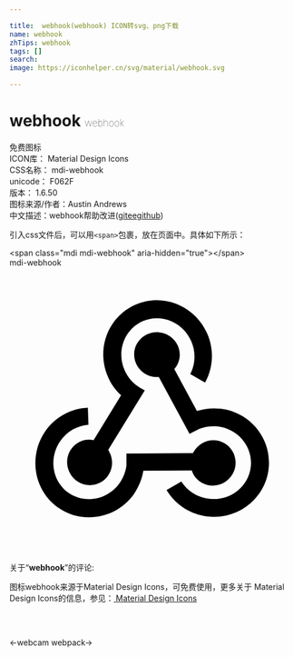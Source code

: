 ```yaml
---

title:  webhook(webhook) ICON转svg、png下载
name: webhook
zhTips: webhook
tags: []
search: 
image: https://iconhelper.cn/svg/material/webhook.svg

---
```


# webhook  <small style="font-size: 60%;font-weight: 100">webhook</small>


<div class="detail-page">
<p>
<span><span class="badge-success badge">免费图标</span> </span>
<br/>
<span>
ICON库：
<span class="badge-secondary badge">Material Design Icons</span> 
</span>
<br/>
<span>
CSS名称：
<span class="badge-secondary badge">mdi-webhook</span> 
</span>
<br/>
<span>
unicode：
<span class="badge-secondary badge">F062F</span> 
<copy-btn content='F062F' btn-title=""></copy-btn>
<copy-btn :content='String.fromCodePoint(parseInt("F062F", 16))' btn-title="复制U"></copy-btn>
</span>
<br/>
<span>
版本：
<span class="badge-secondary badge">1.6.50</span> 
</span>
<br/>
<span>图标来源/作者：<span class="badge-light badge">Austin Andrews</span></span> 
<br/>
<span class="zh-detail">中文描述：<span class="badge-primary badge">webhook</span><span class="help-link"><span>帮助改进</span>(<a href="https://gitee.com/liuwave/icon-helper/edit/master/json/material/webhook.json" target="_blank" rel="noopener noreferrer">gitee</a><a href="https://github.com/liuwave/icon-helper/edit/master/json/material/webhook.json" target="_blank" rel="noopener noreferrer">github</a></span>)</span><br/>
</p>
</div>
<div class="alert alert-dark">
  <i class="mdi mdi-webhook mdi-48px"></i>
  <i class="mdi mdi-webhook mdi-36px"></i>
  <i class="mdi mdi-webhook mdi-24px"></i>
  <i class="mdi mdi-webhook mdi-18px"></i>
</div>
<div>
  <p>引入css文件后，可以用<code>&lt;span&gt;</code>包裹，放在页面中。具体如下所示：    
  </p>
  <div class="alert alert-primary" style="font-size: 14px">
    &lt;span class="mdi mdi-webhook" aria-hidden="true"&gt;&lt;/span&gt;
    <copy-btn content='<span class="mdi mdi-webhook" aria-hidden="true"></span>'></copy-btn>
  </div>
  <div class="alert alert-secondary">
    <i class="mdi mdi-webhook"
    style="font-size: 24px"
    aria-hidden="true"></i> mdi-webhook
    <copy-btn content="mdi-webhook" btn-title="复制图标名称"></copy-btn>
  </div>
</div>
<div id="svg" class="svg-wrap">
<svg xmlns="http://www.w3.org/2000/svg" viewBox="0 0 24 24"><path d="M10.46,19C9,21.07 6.15,21.59 4.09,20.15C2.04,18.71 1.56,15.84 3,13.75C3.87,12.5 5.21,11.83 6.58,11.77L6.63,13.2C5.72,13.27 4.84,13.74 4.27,14.56C3.27,16 3.58,17.94 4.95,18.91C6.33,19.87 8.26,19.5 9.26,18.07C9.57,17.62 9.75,17.13 9.82,16.63V15.62L15.4,15.58L15.47,15.47C16,14.55 17.15,14.23 18.05,14.75C18.95,15.27 19.26,16.43 18.73,17.35C18.2,18.26 17.04,18.58 16.14,18.06C15.73,17.83 15.44,17.46 15.31,17.04L11.24,17.06C11.13,17.73 10.87,18.38 10.46,19M17.74,11.86C20.27,12.17 22.07,14.44 21.76,16.93C21.45,19.43 19.15,21.2 16.62,20.89C15.13,20.71 13.9,19.86 13.19,18.68L14.43,17.96C14.92,18.73 15.75,19.28 16.75,19.41C18.5,19.62 20.05,18.43 20.26,16.76C20.47,15.09 19.23,13.56 17.5,13.35C16.96,13.29 16.44,13.36 15.97,13.53L15.12,13.97L12.54,9.2H12.32C11.26,9.16 10.44,8.29 10.47,7.25C10.5,6.21 11.4,5.4 12.45,5.44C13.5,5.5 14.33,6.35 14.3,7.39C14.28,7.83 14.11,8.23 13.84,8.54L15.74,12.05C16.36,11.85 17.04,11.78 17.74,11.86M8.25,9.14C7.25,6.79 8.31,4.1 10.62,3.12C12.94,2.14 15.62,3.25 16.62,5.6C17.21,6.97 17.09,8.47 16.42,9.67L15.18,8.95C15.6,8.14 15.67,7.15 15.27,6.22C14.59,4.62 12.78,3.85 11.23,4.5C9.67,5.16 8.97,7 9.65,8.6C9.93,9.26 10.4,9.77 10.97,10.11L11.36,10.32L8.29,15.31C8.32,15.36 8.36,15.42 8.39,15.5C8.88,16.41 8.54,17.56 7.62,18.05C6.71,18.54 5.56,18.18 5.06,17.24C4.57,16.31 4.91,15.16 5.83,14.67C6.22,14.46 6.65,14.41 7.06,14.5L9.37,10.73C8.9,10.3 8.5,9.76 8.25,9.14Z" /></svg>
</div>
<detail full-name='mdi-webhook'></detail>
<div class="icon-detail__container">
<p>关于“<b>webhook</b>”的评论:</p>
</div>
<Vssue title="关于“webhook”的评论" />    
<div><p>图标webhook来源于Material Design Icons，可免费使用，更多关于 Material Design Icons的信息，参见：<a target="_blank" href="https://iconhelper.cn/material.html"> Material Design Icons</a>
</p></div>

<div style="padding:2rem 0 " class="page-nav"><p class="inner"><span class="prev">←<router-link to="/icon/webcam.html">webcam</router-link></span> <span class="next"><router-link to="/icon/webpack.html">webpack</router-link>→</span></p></div>

